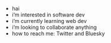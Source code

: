 -  hai
-  i’m interested in software dev
-  i’m currently learning web dev
-  i’m looking to collaborate anything
-  how to reach me: Twitter and Bluesky

<!---
kirjahri/kirjahri is a ✨ special ✨ repository because its `README.md` (this file) appears on your GitHub profile.
You can click the Preview link to take a look at your changes.
--->
